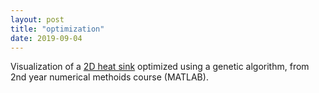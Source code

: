 ```yaml
---
layout: post
title: "optimization"
date: 2019-09-04
---
```

Visualization of a [2D heat sink](https://docs.google.com/viewer?url=https://github.com/Patrick-Shorey/Patrick-Shorey.github.io/raw/master/pdfs/heatsink.pdf) optimized using a genetic algorithm, from 2nd year numerical methoids course (MATLAB).
